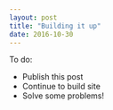 ```yaml
---
layout: post
title: "Building it up"
date: 2016-10-30
---
```


To do:
* Publish this post
* Continue to build site
* Solve some problems!
